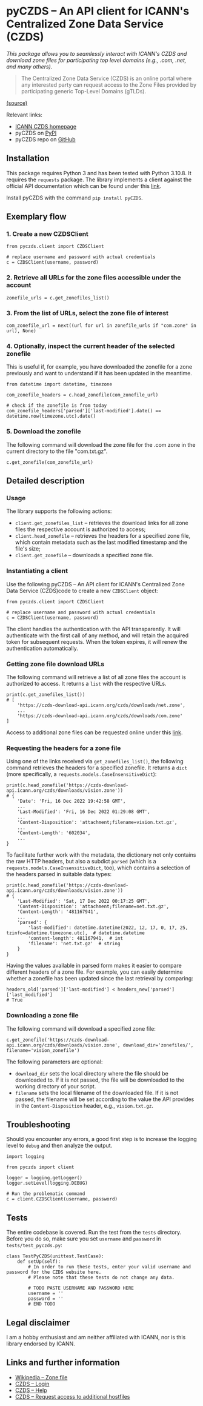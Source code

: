 # pyCZDS – An API client for ICANN's Centralized Zone Data Service (CZDS)

*This package allows you to seamlessly interact with ICANN's CZDS and download zone files for participating top level domains (e.g., .com, .net, and many others).*

> The Centralized Zone Data Service (CZDS) is an online portal where any interested party can request access to the Zone Files provided by participating generic Top-Level Domains (gTLDs).

[(source)](https://czds.icann.org/home)

Relevant links:
* [ICANN CZDS homepage](https://czds.icann.org/home)
* pyCZDS on [PyPI](https://pypi.org/project/pyCZDS/)
* pyCZDS repo on [GitHub](https://github.com/mdiez/pyCZDS)

## Installation

This package requires Python 3 and has been tested with Python 3.10.8. It requires the `requests` package.
The library implements a client against the official API documentation which can be found under this [link](https://github.com/icann/czds-api-client-java/blob/master/docs/ICANN_CZDS_api.pdf).

Install pyCZDS with the command `pip install pyCZDS`.

## Exemplary flow
### 1. Create a new CZDSClient
```
from pyczds.client import CZDSClient

# replace username and password with actual credentials
c = CZDSClient(username, password)
```
### 2. Retrieve all URLs for the zone files accessible under the account
```
zonefile_urls = c.get_zonefiles_list()
```
### 3. From the list of URLs, select the zone file of interest
```
com_zonefile_url = next((url for url in zonefile_urls if "com.zone" in url), None)
```
### 4. Optionally, inspect the current header of the selected zonefile
This is useful if, for example, you have downloaded the zonefile for a zone previously and want to understand if it has been updated in the meantime.
```
from datetime import datetime, timezone

com_zonefile_headers = c.head_zonefile(com_zonefile_url)

# check if the zonefile is from today
com_zonefile_headers['parsed']['last-modified'].date() == datetime.now(timezone.utc).date()
```
### 5. Download the zonefile
The following command will download the zone file for the .com zone in the current directory to the file "com.txt.gz".
```
c.get_zonefile(com_zonefile_url)
```

## Detailed description

### Usage
The library supports the following actions:
* `client.get_zonefiles_list` – retrieves the download links for all zone files the respective account is authorized to access;
* `client.head_zonefile` – retrieves the headers for a specified zone file, which contain metadata such as the last modified timestamp and the file's size;
* `client.get_zonefile` – downloads a specified zone file.

### Instantiating a client
Use the following pyCZDS – An API client for ICANN's Centralized Zone Data Service (CZDS)code to create a new `CZDSClient` object:
```
from pyczds.client import CZDSClient

# replace username and password with actual credentials
c = CZDSClient(username, password)
```

The client handles the authentication with the API transparently. It will authenticate with the first call of any method, and will retain the acquired token for subsequent requests. When the token expires, it will renew the authentication automatically.

### Getting zone file download URLs
The following command will retrieve a list of all zone files the account is authorized to access. It returns a `list` with the respective URLs.

```
print(c.get_zonefiles_list())
# [
    'https://czds-download-api.icann.org/czds/downloads/net.zone',
    ...
    'https://czds-download-api.icann.org/czds/downloads/com.zone'
]
```
Access to additional zone files can be requested online under this [link](https://czds.icann.org/zone-request/add).

### Requesting the headers for a zone file
Using one of the links received via `get_zonefiles_list()`, the following command retrieves the headers for a specified zonefile. It returns a `dict` (more specifically, a `requests.models.CaseInsensitiveDict`):
```
print(c.head_zonefile('https://czds-download-api.icann.org/czds/downloads/vision.zone'))
# {
    'Date': 'Fri, 16 Dec 2022 19:42:58 GMT',
    ...
    'Last-Modified': 'Fri, 16 Dec 2022 01:29:08 GMT',
    ...
    'Content-Disposition': 'attachment;filename=vision.txt.gz',
    ...
    'Content-Length': '602034',
    ...
}
```
To facilitate further work with the metadata, the dictionary not only contains the raw HTTP headers, but also a subdict `parsed` (which is a `requests.models.CaseInsensitiveDict`, too), which contains a selection of the headers parsed in suitable data types:
```
print(c.head_zonefile('https://czds-download-api.icann.org/czds/downloads/vision.zone'))
# {
    'Last-Modified': 'Sat, 17 Dec 2022 00:17:25 GMT',
    'Content-Disposition': 'attachment;filename=net.txt.gz',
    'Content-Length': '481167941',
    ...
    'parsed': {
        'last-modified': datetime.datetime(2022, 12, 17, 0, 17, 25, tzinfo=datetime.timezone.utc),  # datetime.datetime
        'content-length': 481167941,  # int
        'filename': 'net.txt.gz'  # string
    }
}
```
Having the values available in parsed form makes it easier to compare different headers of a zone file. For example, you can easily determine whether a zonefile has been updated since the last retrieval by comparing:
```
headers_old['parsed']['last-modified'] < headers_new['parsed']['last_modified']
# True
```

### Downloading a zone file
The following command will download a specified zone file:
```
c.get_zonefile('https://czds-download-api.icann.org/czds/downloads/vision.zone', download_dir='zonefiles/', filename='vision_zonefile')
```
The following parameters are optional:
* `download_dir` sets the local directory where the file should be downloaded to. If it is not passed, the file will be downloaded to the working directory of your script.
* `filename` sets the local filename of the downloaded file. If it is not passed, the filename will be set according to the value the API provides in the `Content-Disposition` header, e.g., `vision.txt.gz`.


## Troubleshooting
Should you encounter any errors, a good first step is to increase the logging level to `debug` and then analyze the output.

```
import logging

from pyczds import client

logger = logging.getLogger()
logger.setLevel(logging.DEBUG)

# Run the problematic command
c = client.CZDSClient(username, password)
```

## Tests
The entire codebase is covered. Run the test from the `tests` directory. Before you do so, make sure you set `username` and `password` in `tests/test_pyczds.py`: 

```
class TestPyCZDS(unittest.TestCase):
    def setUp(self):
        # In order to run these tests, enter your valid username and password for the CZDS website here.
        # Please note that these tests do not change any data.

        # TODO PASTE USERNAME AND PASSWORD HERE
        username = ''
        password = ''
        # END TODO
```

## Legal disclaimer
I am a hobby enthusiast and am neither affiliated with ICANN, nor is this library endorsed by ICANN.

## Links and further information
* [Wikipedia – Zone file](https://en.wikipedia.org/wiki/Zone_file)
* [CZDS – Login](https://czds.icann.org/)
* [CZDS – Help](https://czds.icann.org/help)
* [CZDS – Request access to additional hostfiles](https://czds.icann.org/zone-request/add)
